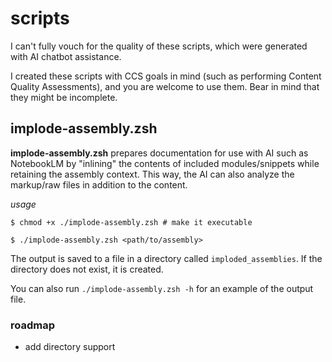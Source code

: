 # scripts

I can't fully vouch for the quality of these scripts,
which were generated with AI chatbot assistance.

I created these scripts with CCS goals in mind (such
as performing Content Quality Assessments), and you
are welcome to use them. Bear in mind that they might
be incomplete.

## implode-assembly.zsh

**implode-assembly.zsh** prepares documentation for use
with AI such as NotebookLM by "inlining" the contents
of included modules/snippets while retaining the
assembly context. This way, the AI can also analyze
the markup/raw files in addition to the content.

_usage_

```
$ chmod +x ./implode-assembly.zsh # make it executable

$ ./implode-assembly.zsh <path/to/assembly>
```

The output is saved to a file in a directory called
`imploded_assemblies`. If the directory does not exist,
it is created.

You can also run `./implode-assembly.zsh -h` for an
example of the output file.

### roadmap

- add directory support 
